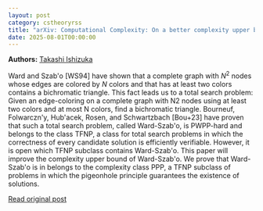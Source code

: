 ```yaml
---
layout: post
category: cstheoryrss
title: "arXiv: Computational Complexity: On a better complexity upper bound of Ward-Szabo theorem"
date: 2025-08-01T00:00:00
---
```


**Authors:** [Takashi Ishizuka](https://dblp.uni-trier.de/search?q=Takashi+Ishizuka)

Ward and Szab\'o [WS94] have shown that a complete graph with $N^2$ nodes
whose edges are colored by $N$ colors and that has at least two colors contains
a bichromatic triangle. This fact leads us to a total search problem: Given an
edge-coloring on a complete graph with N2 nodes using at least two colors and
at most N colors, find a bichromatic triangle. Bourneuf, Folwarczn\'y,
Hub\'acek, Rosen, and Schwartzbach [Bou+23] have proven that such a total
search problem, called Ward-Szab\'o, is PWPP-hard and belongs to the class
TFNP, a class for total search problems in which the correctness of every
candidate solution is efficiently verifiable. However, it is open which TFNP
subclass contains Ward-Szab\'o. This paper will improve the complexity upper
bound of Ward-Szab\'o. We prove that Ward-Szab\'o is in belongs to the
complexity class PPP, a TFNP subclass of problems in which the pigeonhole
principle guarantees the existence of solutions.

[Read original post](http://arxiv.org/abs/2507.23345v1)

